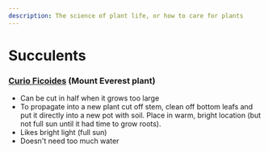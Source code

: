 ```yaml
---
description: The science of plant life, or how to care for plants
---
```

# Succulents

### [Curio Ficoides](https://www.ourhouseplants.com/plants/curio-ficoides-mount-everest) (Mount Everest plant)

* Can be cut in half when it grows too large
* To propagate into a new plant cut off stem, clean off bottom leafs and put it directly into a new pot with soil. Place in warm, bright location (but not full sun until it had time to grow roots).
* Likes bright light (full sun)
* Doesn't need too much water

